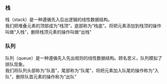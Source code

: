 ### 栈
栈（stack）是一种遵循先入后出逻辑的线性数据结构。  
我们把堆叠元素的顶部成为“栈顶”，底部称为“栈底”。将把元素添加到栈顶的操作叫做“入栈”，删除栈顶元素的操作叫做“出栈”

### 队列
队列（queue）是一种遵循先入先出规则的线性数据结构。顾名思义，队列模拟了排队现象。  
我们将队列头部称为“队首”，尾部称为“队尾”，将把元素加入队尾的操作称为“入队”，删除队首元素的操作称为“出队”